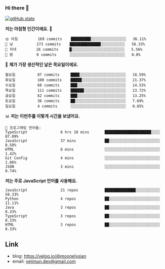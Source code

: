### Hi there 👋

<!--
**moonelysian/moonelysian** is a ✨ _special_ ✨ repository because its `README.md` (this file) appears on your GitHub profile.

Here are some ideas to get you started:

- 🔭 I’m currently working on ...
- 🌱 I’m currently learning ...
- 👯 I’m looking to collaborate on ...
- 🤔 I’m looking for help with ...
- 💬 Ask me about ...
- 📫 How to reach me: ...
- 😄 Pronouns: ...
- ⚡ Fun fact: ...
-->

<!-- [![wakatime stats](https://github-readme-stats.vercel.app/api/wakatime?username=moonelysian)](https://github.com/anuraghazra/github-readme-stats) -->

[![gitHub stats](https://github-readme-stats.vercel.app/api?username=moonelysian&show_icons=true)](https://github.com/anuraghazra/github-readme-stats)

<!--START_SECTION:waka-->
**저는 아침형 인간이에요. 🐤** 

```text
🌞 아침         169 commits    █████████░░░░░░░░░░░░░░░░   36.11% 
🌆 낮　         273 commits    ██████████████░░░░░░░░░░░   58.33% 
🌃 저녁         26 commits     █░░░░░░░░░░░░░░░░░░░░░░░░   5.56% 
🌙 밤　         0 commits      ░░░░░░░░░░░░░░░░░░░░░░░░░   0.0%

```
📅 **제가 가장 생산적인 날은 목요일이에요.** 

```text
월요일          87 commits     ████░░░░░░░░░░░░░░░░░░░░░   18.59% 
화요일          100 commits    █████░░░░░░░░░░░░░░░░░░░░   21.37% 
수요일          68 commits     ███░░░░░░░░░░░░░░░░░░░░░░   14.53% 
목요일          111 commits    ██████░░░░░░░░░░░░░░░░░░░   23.72% 
금요일          62 commits     ███░░░░░░░░░░░░░░░░░░░░░░   13.25% 
토요일          36 commits     ██░░░░░░░░░░░░░░░░░░░░░░░   7.69% 
일요일          4 commits      ░░░░░░░░░░░░░░░░░░░░░░░░░   0.85%

```


📊 **저는 이번주를 이렇게 시간을 보냈어요.** 

```text
💬 프로그래밍 언어들: 
TypeScript               6 hrs 18 mins       █████████████████████░░░░   87.09% 
JavaScript               37 mins             ██░░░░░░░░░░░░░░░░░░░░░░░   8.58% 
HTML                     6 mins              ░░░░░░░░░░░░░░░░░░░░░░░░░   1.42% 
Git Config               4 mins              ░░░░░░░░░░░░░░░░░░░░░░░░░   1.06% 
JSON                     3 mins              ░░░░░░░░░░░░░░░░░░░░░░░░░   0.74%

```

**저는 주로 JavaScript 언어를 사용해요.** 

```text
JavaScript               21 repos            ██████████████░░░░░░░░░░░   58.33% 
Python                   4 repos             ██░░░░░░░░░░░░░░░░░░░░░░░   11.11% 
Java                     3 repos             ██░░░░░░░░░░░░░░░░░░░░░░░   8.33% 
TypeScript               3 repos             ██░░░░░░░░░░░░░░░░░░░░░░░   8.33% 
HTML                     3 repos             ██░░░░░░░░░░░░░░░░░░░░░░░   8.33%

```



<!--END_SECTION:waka-->


## Link
- blog: https://velog.io/@moonelysian
- email: yejimun.dev@gmail.com
